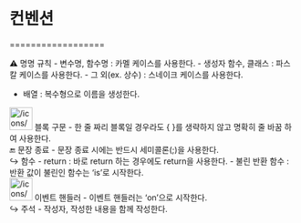 # 컨벤션

==================

<aside>
⚠️ 명명 규칙
- 변수명, 함수명 : 카멜 케이스를 사용한다.
- 생성자 함수, 클래스 : 파스칼 케이스를 사용한다.
- 그 외(ex. 상수) : 스네이크 케이스를 사용한다.

- 배열 : 복수형으로 이름을 생성한다.

</aside>

<aside>
<img src="/icons/snippet_green.svg" alt="/icons/snippet_green.svg" width="40px" /> 블록 구문
- 한 줄 짜리 블록일 경우라도 { }를 생략하지 않고 명확히 줄 바꿈 하여 사용한다.

</aside>

<aside>
🔚 문장 종료
- 문장 종료 시에는 반드시 세미콜론(;)을 사용한다.

</aside>

<aside>
↪️ 함수
-  return : 바로 return 하는 경우에도 return을 사용한다.
- 불린 반환 함수 : 반환 값이 불린인 함수는 ‘is’로 시작한다.

</aside>

<aside>
<img src="/icons/playback-play_green.svg" alt="/icons/playback-play_green.svg" width="40px" /> 이벤트 핸들러
- 이벤트 핸들러는 ‘on’으로 시작한다.

</aside>

<aside>
↪️ 주석
- 작성자, 작성한 내용을 함께 작성한다.

</aside>

